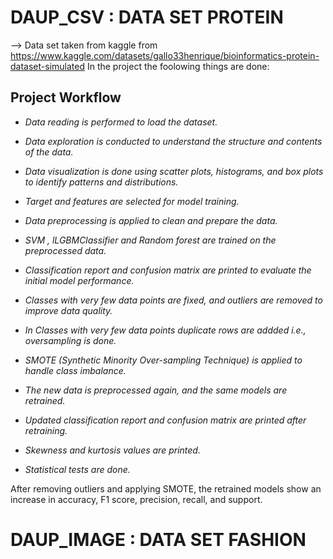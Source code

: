 # DAUP_CSV : DATA SET PROTEIN
--> Data set taken from kaggle from https://www.kaggle.com/datasets/gallo33henrique/bioinformatics-protein-dataset-simulated 
In the project the foolowing things are done:

## Project Workflow

* *Data reading is performed to load the dataset.*

* *Data exploration is conducted to understand the structure and contents of the data.*

* *Data visualization is done using scatter plots, histograms, and box plots to identify patterns and distributions.*

* *Target and features are selected for model training.*

* *Data preprocessing is applied to clean and prepare the data.*

* *SVM , lLGBMClassifier and Random forest are trained on the preprocessed data.*

* *Classification report and confusion matrix are printed to evaluate the initial model performance.*

* *Classes with very few data points are fixed, and outliers are removed to improve data quality.*

* *In Classes with very few data points duplicate rows are addded i.e., oversampling is done.*

* *SMOTE (Synthetic Minority Over-sampling Technique) is applied to handle class imbalance.*

* *The new data is preprocessed again, and the same models are retrained.*

* *Updated classification report and confusion matrix are printed after retraining.*

*  *Skewness and kurtosis values are printed.*

*  *Statistical tests are done.*

After removing outliers and applying SMOTE, the retrained models show an increase in accuracy, F1 score, precision, recall, and support.


# DAUP_IMAGE : DATA SET FASHION
